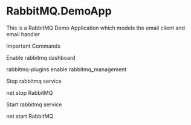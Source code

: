 # RabbitMQ.DemoApp
This is a RabbitMQ Demo Application which models the email client and email handler

Important Commands

Enable rabbitmq dashboard

rabbitmq-plugins enable rabbitmq_management

Stop rabbitmq service

net stop RabbitMQ

Start rabbitmq service

net start RabbitMQ
